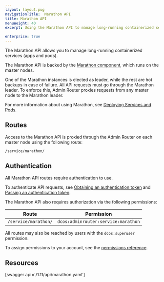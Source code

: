```yaml
---
layout: layout.pug
navigationTitle:  Marathon API
title: Marathon API
menuWeight: 40
excerpt: Using the Marathon API to manage long-running containerized services

enterprise: true
---
```


The Marathon API allows you to manage long-running containerized services (apps and pods).

The Marathon API is backed by the [Marathon component](/1.11/overview/architecture/components/#marathon), which runs on the master nodes.

One of the Marathon instances is elected as leader, while the rest are hot backups in case of failure. All API requests must go through the Marathon leader. To enforce this, Admin Router proxies requests from any master node to the Marathon leader.

For more information about using Marathon, see [Deploying Services and Pods](/1.11/deploying-services/).

## Routes

Access to the Marathon API is proxied through the Admin Router on each master node using the following route:

```
/service/marathon/
```

## Authentication

All Marathon API routes require authentication to use.

To authenticate API requests, see [Obtaining an authentication token](/1.11/security/ent/iam-api/#obtaining-an-authentication-token) and [Passing an authentication token](/1.11/security/ent/iam-api/#passing-an-authentication-token).

The Marathon API also requires authorization via the following permissions:

| Route | Permission |
|-------|----------|
| `/service/marathon/` | `dcos:adminrouter:service:marathon` |

All routes may also be reached by users with the `dcos:superuser` permission.

To assign permissions to your account, see the [permissions reference](/1.11/security/ent/perms-reference/).

## Resources

[swagger api='/1.11/api/marathon.yaml']
